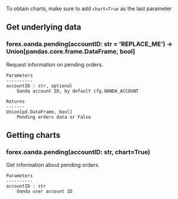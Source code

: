 To obtain charts, make sure to add `chart=True` as the last parameter

## Get underlying data 
### forex.oanda.pending(accountID: str = 'REPLACE_ME') -> Union[pandas.core.frame.DataFrame, bool]

Request information on pending orders.

    Parameters
    ----------
    accountID : str, optional
        Oanda account ID, by default cfg.OANDA_ACCOUNT

    Returns
    -------
    Union[pd.DataFrame, bool]
        Pending orders data or False

## Getting charts 
### forex.oanda.pending(accountID: str, chart=True)

Get information about pending orders.

    Parameters
    ----------
    accountID : str
        Oanda user account ID
